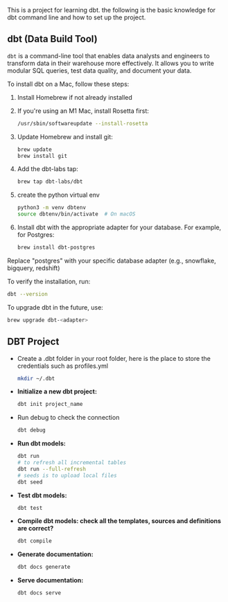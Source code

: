 This is a project for learning dbt. the following is the basic knowledge for dbt command line and how to set up the project.

## dbt (Data Build Tool)

`dbt` is a command-line tool that enables data analysts and engineers to transform data in their warehouse more effectively. It allows you to write modular SQL queries, test data quality, and document your data.

To install dbt on a Mac, follow these steps:

1. Install Homebrew if not already installed
2. If you're using an M1 Mac, install Rosetta first:
    
    ```bash
    /usr/sbin/softwareupdate --install-rosetta
    ```
    
3. Update Homebrew and install git:
    
    ```bash
    brew update
    brew install git
    ```
    
4. Add the dbt-labs tap:
    
    ```bash
    brew tap dbt-labs/dbt
    ```
    
5. create the python virtual env
    
    ```bash
    python3 -m venv dbtenv
    source dbtenv/bin/activate  # On macOS
    ```
    
6. Install dbt with the appropriate adapter for your database. For example, for Postgres:
    
    ```bash
    brew install dbt-postgres
    ```
    

Replace "postgres" with your specific database adapter (e.g., snowflake, bigquery, redshift)

To verify the installation, run:

```bash
dbt --version
```

To upgrade dbt in the future, use:

```bash
brew upgrade dbt-<adapter>
```

## DBT Project

- Create a .dbt folder in your root folder, here is the place to store the credentials such as profiles.yml
    
    ```bash
    mkdir ~/.dbt
    ```
    
- **Initialize a new dbt project:**
    
    ```bash
    dbt init project_name
    ```
    
- Run debug to check the connection
    
    ```bash
    dbt debug
    ```
    
- **Run dbt models:**
    
    ```bash
    dbt run
    # to refresh all incremental tables
    dbt run --full-refresh
    # seeds is to upload local files
    dbt seed
    ```
    
- **Test dbt models:**
    
    ```bash
    dbt test
    ```
    
- **Compile dbt models: check all the templates, sources and definitions are correct?**
    
    ```bash
    dbt compile
    ```
    
- **Generate documentation:**
    
    ```bash
    dbt docs generate
    ```
    
- **Serve documentation:**
    
    ```bash
    dbt docs serve
    ```